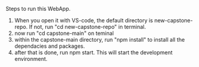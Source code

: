 Steps to run this WebApp.

1. When you open it with VS-code, the default directory is new-capstone-repo. If not, run "cd new-capstone-repo" in terminal.
2. now run "cd capstone-main" on teminal
3. within the capstone-main directory, run "npm install" to install all the dependacies and packages.
4. after that is done, run npm start. This will start the development environment.

